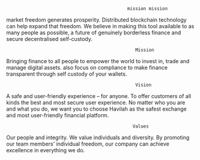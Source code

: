                                                  mission mission

market freedom generates prosperity. Distributed blockchain technology can help expand that freedom. We believe in making this tool available to as many people as possible, a future of genuinely borderless finance and secure decentralised self-custody.

                                                    Mission
Bringing finance to all people
to empower the world to invest in, trade and manage digital assets. also focus on compliance to make finance transparent through self custody of your wallets.



                                                    Vision
A safe and user-friendly experience – for anyone.
To offer customers of all kinds the best and most secure user experience. No matter who you are and what you do, we want you to choose Havilah as the safest exchange and most user-friendly financial platform.


                                                   Values
Our people and integrity.
We value individuals and diversity. By promoting our team members' individual freedom, our company can achieve excellence in everything we do.
